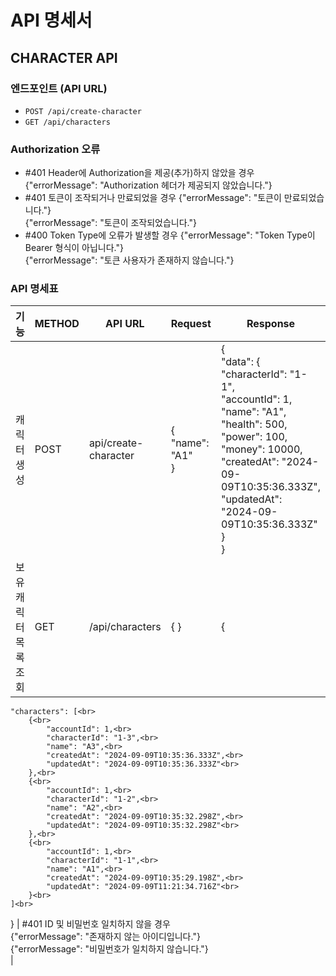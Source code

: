 # API 명세서

## CHARACTER API

### 엔드포인트 (API URL)
- `POST /api/create-character`
- `GET /api/characters`

### Authorization 오류

- #401 Header에 Authorization을 제공(추가)하지 않았을 경우
{"errorMessage": "Authorization 헤더가 제공되지 않았습니다."}
- #401 토큰이 조작되거나 만료되었을 경우
{"errorMessage": "토큰이 만료되었습니다."}<br>
{"errorMessage": "토큰이 조작되었습니다."}
- #400 Token Type에 오류가 발생할 경우
{"errorMessage": "Token Type이 Bearer 형식이 아닙니다."}<br>
{"errorMessage": "토큰 사용자가 존재하지 않습니다."}

### API 명세표

| 기능    | METHOD   | API URL    |Request| Response| Response Error|
|---------------|---------------|---------------|---------------|---------------|---------------|
|캐릭터 생성 | POST  | api/create-character  | {<br>"name": "A1"<br>}  | {<br>"data": {<br>"characterId": "1-1",<br>"accountId": 1,<br>"name": "A1",<br>"health": 500,<br>"power": 100,<br>"money": 10000,<br>"createdAt": "2024-09-09T10:35:36.333Z",<br>"updatedAt": "2024-09-09T10:35:36.333Z"<br>}<br>}  | #400 캐릭터 명에 오류가 발생할 경우<br>{"errorMessage": "캐릭터 명을 입력해주세요."}<br>{"errorMessage": "이미 존재하는 캐릭터 명입니다."}|
|보유 캐릭터 목록 조회 | GET  | /api/characters  | { } | {<br>
	"characters": [<br>
		{<br>
			"accountId": 1,<br>
			"characterId": "1-3",<br>
			"name": "A3",<br>
			"createdAt": "2024-09-09T10:35:36.333Z",<br>
			"updatedAt": "2024-09-09T10:35:36.333Z"<br>
		},<br>
		{<br>
			"accountId": 1,<br>
			"characterId": "1-2",<br>
			"name": "A2",<br>
			"createdAt": "2024-09-09T10:35:32.298Z",<br>
			"updatedAt": "2024-09-09T10:35:32.298Z"<br>
		},<br>
		{<br>
			"accountId": 1,<br>
			"characterId": "1-1",<br>
			"name": "A1",<br>
			"createdAt": "2024-09-09T10:35:29.198Z",<br>
			"updatedAt": "2024-09-09T11:21:34.716Z"<br>
		}<br>
	]<br>
}  | #401 ID 및 비밀번호 일치하지 않을 경우<br>{"errorMessage": "존재하지 않는 아이디입니다."}<br>{"errorMessage": "비밀번호가 일치하지 않습니다."}<br> |
